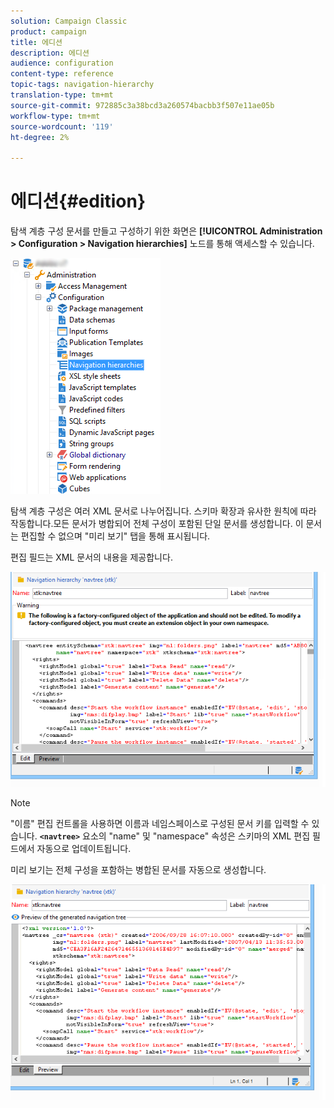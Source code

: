 ```yaml
---
solution: Campaign Classic
product: campaign
title: 에디션
description: 에디션
audience: configuration
content-type: reference
topic-tags: navigation-hierarchy
translation-type: tm+mt
source-git-commit: 972885c3a38bcd3a260574bacbb3f507e11ae05b
workflow-type: tm+mt
source-wordcount: '119'
ht-degree: 2%

---
```



# 에디션{#edition}

탐색 계층 구성 문서를 만들고 구성하기 위한 화면은 **[!UICONTROL Administration > Configuration > Navigation hierarchies]** 노드를 통해 액세스할 수 있습니다.

![](assets/d_ncs_integration_navigation_arbo.png)

탐색 계층 구성은 여러 XML 문서로 나누어집니다. 스키마 확장과 유사한 원칙에 따라 작동합니다.모든 문서가 병합되어 전체 구성이 포함된 단일 문서를 생성합니다. 이 문서는 편집할 수 없으며 &quot;미리 보기&quot; 탭을 통해 표시됩니다.

편집 필드는 XML 문서의 내용을 제공합니다.

![](assets/d_ncs_integration_navigation_edit.png)

>[!NOTE]
>
>&quot;이름&quot; 편집 컨트롤을 사용하면 이름과 네임스페이스로 구성된 문서 키를 입력할 수 있습니다. **`<navtree>`** 요소의 &quot;name&quot; 및 &quot;namespace&quot; 속성은 스키마의 XML 편집 필드에서 자동으로 업데이트됩니다.

미리 보기는 전체 구성을 포함하는 병합된 문서를 자동으로 생성합니다.

![](assets/d_ncs_integration_navigation_preview.png)

